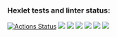 ### Hexlet tests and linter status:
[![Actions Status](https://github.com/NadejdaShashina/python-project-49/workflows/hexlet-check/badge.svg)](https://github.com/NadejdaShashina/python-project-49/actions)
<a href="https://codeclimate.com/github/NadejdaShashina/python-project-49/maintainability"><img src="https://api.codeclimate.com/v1/badges/ed5b4be5831b60cb4c54/maintainability" /></a>
<a href="https://asciinema.org/a/9oxpH133utTlsCbBtyekiK7l5" target="_blank"><img src="https://asciinema.org/a/9oxpH133utTlsCbBtyekiK7l5.svg" /></a>
<a href="https://asciinema.org/a/IsfwbHSCkNoDakjS9u4yinW0T" target="_blank"><img src="https://asciinema.org/a/IsfwbHSCkNoDakjS9u4yinW0T.svg" /></a>
<a href="https://asciinema.org/a/BNG5nho42Jp8p5yG2i3YD6PiG" target="_blank"><img src="https://asciinema.org/a/BNG5nho42Jp8p5yG2i3YD6PiG.svg" /></a>
<a href="https://asciinema.org/a/clwl0hQgVV85M16X15omDSCPh" target="_blank"><img src="https://asciinema.org/a/clwl0hQgVV85M16X15omDSCPh.svg" /></a>
<a href="https://asciinema.org/a/I2KEPTJ1gQzCDtqAh7P2Ix4Yj" target="_blank"><img src="https://asciinema.org/a/I2KEPTJ1gQzCDtqAh7P2Ix4Yj.svg" /></a>